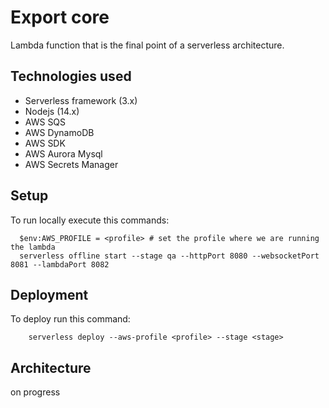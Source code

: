 # Export core

Lambda function that is the final point of a serverless
architecture.

## Technologies used

- Serverless framework (3.x)
- Nodejs (14.x)
- AWS SQS
- AWS DynamoDB
- AWS SDK
- AWS Aurora Mysql
- AWS Secrets Manager

## Setup

To run locally execute this commands:
```shell
  $env:AWS_PROFILE = <profile> # set the profile where we are running the lambda
  serverless offline start --stage qa --httpPort 8080 --websocketPort 8081 --lambdaPort 8082
```

## Deployment

To deploy run this command:
```shell
    serverless deploy --aws-profile <profile> --stage <stage> 
```

## Architecture

on progress

